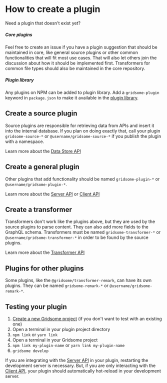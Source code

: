 # How to create a plugin

Need a plugin that doesn't exist yet?


##### Core plugins

Feel free to create an issue if you have a plugin suggestion that should be maintained in core, like general source plugins or other common functionalities that will fit most use cases. That will also let others join the discussion about how it should be implemented first. Transformers for common file types should also be maintained in the core repository.

##### Plugin library

Any plugins on NPM can be added to plugin library. Add a `gridsome-plugin` keyword in `package.json` to make it available in the [plugin library](/plugins).

## Create a source plugin

Source plugins are responsible for retrieving data from APIs and insert it into the internal database. If you plan on doing exactly that, call your plugin `gridsome-source-*` or `@username/gridsome-source-*` if you publish the plugin with a namespace.

Learn more about the [Data Store API](/docs/data-store-api/)

## Create a general plugin

Other plugins that add functionality should be named `gridsome-plugin-*` or `@username/gridsome-plugin-*`.

Learn more about the [Server API](/docs/server-api/) or [Client API](/docs/client-api/)

## Create a transformer

Transformers don't work like the plugins above, but they are used by the source plugins to parse content. They can also add more fields to the GraphQL schema. Transformers must be named `gridsome-transformer-*` or `@username/gridsome-transformer-*` in order to be found by the source plugins.

Learn more about the [Transformer API](/docs/transformer-api/)

## Plugins for other plugins

Some plugins, like the `@gridsome/transformer-remark`, can have its own plugins. They can be named `gridsome-remark-*` or `@username/gridsome-remark-*`.

## Testing your plugin

1. [Create a new Gridsome project](/docs/#2-create-a-gridsome-project) (if you don't want to test with an existing one)
2. Open a terminal in your plugin project directory
3. `npm link` or `yarn link`
4. Open a terminal in your Gridsome project
5. `npm link my-plugin-name` or `yarn link my-plugin-name`
6. `gridsome develop`

If you are integrating with the [Server API](/docs/server-api/) in your plugin, restarting the development server is necessary. But, if you are only interacting with the [Client API](/docs/client-api/), your plugin should automatically hot-reload in your development server.
